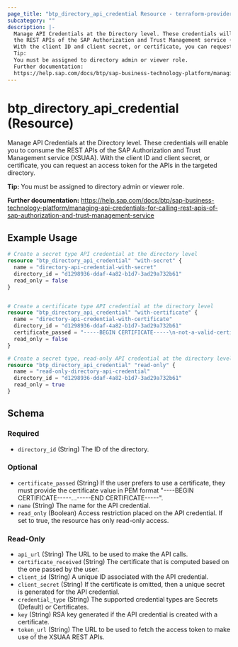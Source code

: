```yaml
---
page_title: "btp_directory_api_credential Resource - terraform-provider-btp"
subcategory: ""
description: |-
  Manage API Credentials at the Directory level. These credentials will enable you to consume
  the REST APIs of the SAP Authorization and Trust Management service (XSUAA).
  With the client ID and client secret, or certificate, you can request an access token for the APIs in the targeted directory.
  Tip:
  You must be assigned to directory admin or viewer role.
  Further documentation:
  https://help.sap.com/docs/btp/sap-business-technology-platform/managing-api-credentials-for-calling-rest-apis-of-sap-authorization-and-trust-management-service
---
```


# btp_directory_api_credential (Resource)

Manage API Credentials at the Directory level. These credentials will enable you to consume
		the REST APIs of the SAP Authorization and Trust Management service (XSUAA).
		With the client ID and client secret, or certificate, you can request an access token for the APIs in the targeted directory.

__Tip:__
You must be assigned to directory admin or viewer role.

__Further documentation:__
<https://help.sap.com/docs/btp/sap-business-technology-platform/managing-api-credentials-for-calling-rest-apis-of-sap-authorization-and-trust-management-service>

## Example Usage

```terraform
# Create a secret type API credential at the directory level
resource "btp_directory_api_credential" "with-secret" {
  name = "directory-api-credential-with-secret"
  directory_id = "d1298936-ddaf-4a82-b1d7-3ad29a732b61"
  read_only = false
}


# Create a certificate type API credential at the directory level
resource "btp_directory_api_credential" "with-certificate" {
  name = "directory-api-credential-with-certificate"
  directory_id = "d1298936-ddaf-4a82-b1d7-3ad29a732b61"
  certificate_passed = "-----BEGIN CERTIFICATE-----\n-not-a-valid-certificate-\n-----END CERTIFICATE----\n"
  read_only = false
}

# Create a secret type, read-only API credential at the directory level
resource "btp_directory_api_credential" "read-only" {
  name = "read-only-directory-api-credential"
  directory_id = "d1298936-ddaf-4a82-b1d7-3ad29a732b61"
  read_only = true
}
```

<!-- schema generated by tfplugindocs -->
## Schema

### Required

- `directory_id` (String) The ID of the directory.

### Optional

- `certificate_passed` (String) If the user prefers to use a certificate, they must provide the certificate value in PEM format "----BEGIN CERTIFICATE-----...-----END CERTIFICATE-----".
- `name` (String) The name for the API credential.
- `read_only` (Boolean) Access restriction placed on the API credential. If set to true, the resource has only read-only access.

### Read-Only

- `api_url` (String) The URL to be used to make the API calls.
- `certificate_received` (String) The certificate that is computed based on the one passed by the user.
- `client_id` (String) A unique ID associated with the API credential.
- `client_secret` (String) If the certificate is omitted, then a unique secret is generated for the API credential.
- `credential_type` (String) The supported credential types are Secrets (Default) or Certificates.
- `key` (String) RSA key generated if the API credential is created with a certificate.
- `token_url` (String) The URL to be used to fetch the access token to make use of the XSUAA REST APIs.


